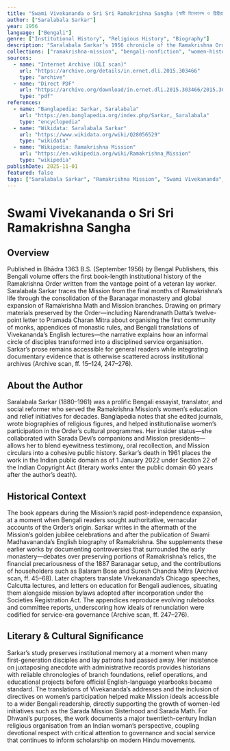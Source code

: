 ```yaml
---
title: "Swami Vivekananda o Sri Sri Ramakrishna Sangha (স্বামী বিবেকানন্দ ও শ্রীশ্রীরামকৃষ্ণ সংঘ)"
author: ["Saralabala Sarkar"]
year: 1956
language: ["Bengali"]
genre: ["Institutional History", "Religious History", "Biography"]
description: "Saralabala Sarkar’s 1956 chronicle of the Ramakrishna Order reconstructs the movement’s institutions, rules, and service ethos through Bengali narrative history backed by letters, regulations, and speeches."
collections: ["ramakrishna-mission", "bengali-nonfiction", "women-historians"]
sources:
  - name: "Internet Archive (DLI scan)"
    url: "https://archive.org/details/in.ernet.dli.2015.303466"
    type: "archive"
  - name: "Direct PDF"
    url: "https://archive.org/download/in.ernet.dli.2015.303466/2015.303466.Swami-Vivekananda.pdf"
    type: "pdf"
references:
  - name: "Banglapedia: Sarkar, Saralabala"
    url: "https://en.banglapedia.org/index.php/Sarkar,_Saralabala"
    type: "encyclopedia"
  - name: "Wikidata: Saralabala Sarkar"
    url: "https://www.wikidata.org/wiki/Q28056529"
    type: "wikidata"
  - name: "Wikipedia: Ramakrishna Mission"
    url: "https://en.wikipedia.org/wiki/Ramakrishna_Mission"
    type: "wikipedia"
publishDate: 2025-11-01
featured: false
tags: ["Saralabala Sarkar", "Ramakrishna Mission", "Swami Vivekananda", "Bengali prose", "women writers"]
---
```


# Swami Vivekananda o Sri Sri Ramakrishna Sangha

## Overview

Published in Bhādra 1363 B.S. (September 1956) by Bengal Publishers, this Bengali volume offers the first book-length institutional history of the Ramakrishna Order written from the vantage point of a veteran lay worker. Saralabala Sarkar traces the Mission from the final months of Ramakrishna’s life through the consolidation of the Baranagar monastery and global expansion of Ramakrishna Math and Mission branches. Drawing on primary materials preserved by the Order—including Narendranath Datta’s twelve-point letter to Pramada Charan Mitra about organising the first community of monks, appendices of monastic rules, and Bengali translations of Vivekananda’s English lectures—the narrative explains how an informal circle of disciples transformed into a disciplined service organisation. Sarkar’s prose remains accessible for general readers while integrating documentary evidence that is otherwise scattered across institutional archives (Archive scan, ff. 15–124, 247–276).

## About the Author

Saralabala Sarkar (1880–1961) was a prolific Bengali essayist, translator, and social reformer who served the Ramakrishna Mission’s women’s education and relief initiatives for decades. Banglapedia notes that she edited journals, wrote biographies of religious figures, and helped institutionalise women’s participation in the Order’s cultural programmes. Her insider status—she collaborated with Sarada Devi’s companions and Mission presidents—allows her to blend eyewitness testimony, oral recollection, and Mission circulars into a cohesive public history. Sarkar’s death in 1961 places the work in the Indian public domain as of 1 January 2022 under Section 22 of the Indian Copyright Act (literary works enter the public domain 60 years after the author’s death).

## Historical Context

The book appears during the Mission’s rapid post-independence expansion, at a moment when Bengali readers sought authoritative, vernacular accounts of the Order’s origin. Sarkar writes in the aftermath of the Mission’s golden jubilee celebrations and after the publication of Swami Madhavananda’s English biography of Ramakrishna. She supplements these earlier works by documenting controversies that surrounded the early monastery—debates over preserving portions of Ramakrishna’s relics, the financial precariousness of the 1887 Baranagar setup, and the contributions of householders such as Balaram Bose and Suresh Chandra Mitra (Archive scan, ff. 45–68). Later chapters translate Vivekananda’s Chicago speeches, Calcutta lectures, and letters on education for Bengali audiences, situating them alongside mission bylaws adopted after incorporation under the Societies Registration Act. The appendices reproduce evolving rulebooks and committee reports, underscoring how ideals of renunciation were codified for service-era governance (Archive scan, ff. 247–276).

## Literary & Cultural Significance

Sarkar’s study preserves institutional memory at a moment when many first-generation disciples and lay patrons had passed away. Her insistence on juxtaposing anecdote with administrative records provides historians with reliable chronologies of branch foundations, relief operations, and educational projects before official English-language yearbooks became standard. The translations of Vivekananda’s addresses and the inclusion of directives on women’s participation helped make Mission ideals accessible to a wider Bengali readership, directly supporting the growth of women-led initiatives such as the Sarada Mission Sisterhood and Sarada Math. For Dhwani’s purposes, the work documents a major twentieth-century Indian religious organisation from an Indian woman’s perspective, coupling devotional respect with critical attention to governance and social service that continues to inform scholarship on modern Hindu movements.
